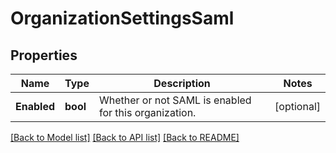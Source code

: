 # OrganizationSettingsSaml

## Properties

Name | Type | Description | Notes
------------ | ------------- | ------------- | -------------
**Enabled** | **bool** | Whether or not SAML is enabled for this organization. | [optional] 

[[Back to Model list]](../README.md#documentation-for-models) [[Back to API list]](../README.md#documentation-for-api-endpoints) [[Back to README]](../README.md)


